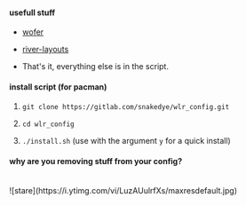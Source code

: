 #### usefull stuff

- [wofer](https://gitlab.com/snakedye/wofer)

- [river-layouts](https://gitlab.com/snakedye/river-layouts)

- That's it, everything else is in the script.

#### install script (for pacman)

1. `git clone https://gitlab.com/snakedye/wlr_config.git`

2. `cd wlr_config`

3. `./install.sh` (use with the argument `y` for a quick install)

#### why are you removing stuff from your config?

<br>
![stare](https://i.ytimg.com/vi/LuzAUulrfXs/maxresdefault.jpg)
